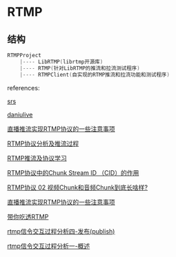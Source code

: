 # RTMP





## 结构

```c++
RTMPProject
    |---- LibRTMP(librtmp开源库)
    |---- RTMP(针对LibRTMP的推流和拉流测试程序)
    |---- RTMPClient(自实现的RTMP推流和拉流功能和测试程序)
```







references:

[srs](https://github.com/ossrs/srs)

[daniulive](https://github.com/daniulive/SmarterStreaming)

[直播推流实现RTMP协议的一些注意事项](https://blog.csdn.net/Guofengpu/article/details/73331561)

[RTMP协议分析及推流过程](https://blog.csdn.net/weixin_39371129/article/details/74576960)

[RTMP推流及协议学习](https://blog.csdn.net/lory17/article/details/61916351)

[RTMP协议中的Chunk Stream ID （CID）的作用](https://www.cnblogs.com/doudouyoutang/p/9299704.html)

[RTMP协议 02 视频Chunk和音频Chunk到底长啥样?](https://www.jianshu.com/p/cc813ba41caa)

[直播推流实现RTMP协议的一些注意事项](https://www.jianshu.com/p/00aceabce944)

[带你吃透RTMP](https://www.cnblogs.com/lidabo/p/7233154.html)

[rtmp信令交互过程分析四-发布(publish)](https://blog.csdn.net/Jacob_job/article/details/81866199)

[rtmp信令交互过程分析一-概述](https://blog.csdn.net/Jacob_job/article/details/81866127)







